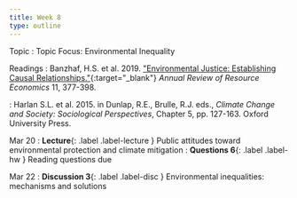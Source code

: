 ```yaml
---
title: Week 8
type: outline
---
```


Topic
: Topic Focus: Environmental Inequality

Readings
: Banzhaf, H.S. et al. 2019. ["Environmental Justice: Establishing Causal Relationships."](https://doi.org/10.1146/annurev-resource-100518-094131){:target="_blank"} _Annual Review of Resource Economics_ 11, 377-398.

: Harlan S.L. et al. 2015. in Dunlap, R.E., Brulle, R.J. eds., _Climate Change and Society: Sociological Perspectives_, Chapter 5, pp. 127-163. Oxford University Press.

Mar 20
: **Lecture**{: .label .label-lecture } Public attitudes toward environmental protection and climate mitigation
: **Questions 6**{: .label .label-hw } Reading questions due

Mar 22
: **Discussion 3**{: .label .label-disc } Environmental inequalities: mechanisms and solutions
